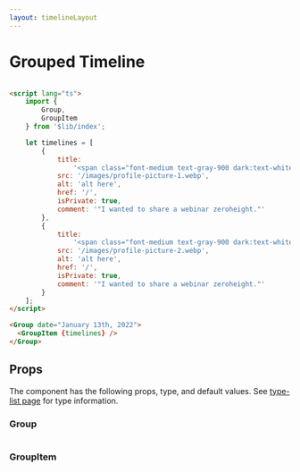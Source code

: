 ```yaml
---
layout: timelineLayout
---
```


<script lang="ts">
	import { Group, GroupItem, Table, TableDefaultRow } from '$lib/index';
	import componentProps1 from '../props/Group.json'
  import componentProps2 from '../props/GroupItem.json'
  export let items1 = componentProps1.props
  export let items2 = componentProps2.props
	let propHeader = ['Name', 'Type', 'Default']
	// console.log(items)
	let divClass='w-full relative overflow-x-auto shadow-md sm:rounded-lg'


	let timelines = [
		{
			title:
				'<span class="font-medium text-gray-900 dark:text-white">Jese Leos</span> likes <span class="font-medium text-gray-900 dark:text-white">Bonnie Green\'s</span> post in <span class="font-medium text-gray-900 dark:text-white"> How to start with Flowbite library</span>',
			src: '/images/profile-picture-1.webp',
			alt: 'alt here',
			href: '/',
			isPrivate: true,
			comment: '"I wanted to share a webinar zeroheight."'
		},
		{
			title:
				'<span class="font-medium text-gray-900 dark:text-white">Bonnie Green</span> react to <span class="font-medium text-gray-900 dark:text-white">Thomas Lean\'s</span> comment',
			src: '/images/profile-picture-2.webp',
			alt: 'alt here',
			href: '/',
			isPrivate: true,
			comment: '"I wanted to share a webinar zeroheight."'
		}
	];
</script>

<h1 class="text-3xl w-full dark:text-white py-8">Grouped Timeline</h1>

<div
  class="container rounded-xl my-4 mx-auto bg-gradient-to-r bg-white dark:bg-gray-900 border border-gray-200 dark:border-gray-700 p-2 sm:p-6"
>
  <Group date="January 13th, 2022">
    <GroupItem {timelines} />
  </Group>
</div>

```html

<script lang="ts">
	import {
		Group,
		GroupItem
	} from '$lib/index';

	let timelines = [
		{
			title:
				'<span class="font-medium text-gray-900 dark:text-white">Jese Leos</span> likes <span class="font-medium text-gray-900 dark:text-white">Bonnie Green\'s</span> post in <span class="font-medium text-gray-900 dark:text-white"> How to start with Flowbite library</span>',
			src: '/images/profile-picture-1.webp',
			alt: 'alt here',
			href: '/',
			isPrivate: true,
			comment: '"I wanted to share a webinar zeroheight."'
		},
		{
			title:
				'<span class="font-medium text-gray-900 dark:text-white">Bonnie Green</span> react to <span class="font-medium text-gray-900 dark:text-white">Thomas Lean\'s</span> comment',
			src: '/images/profile-picture-2.webp',
			alt: 'alt here',
			href: '/',
			isPrivate: true,
			comment: '"I wanted to share a webinar zeroheight."'
		}
	];
</script>

<Group date="January 13th, 2022">
  <GroupItem {timelines} />
</Group>
```

<h2 class="text-2xl w-full dark:text-white py-8">Props</h2>

<p class="dark:text-white py-4 text-lg">The component has the following props, type, and default values. See <a href="/type-list" class="text-blue-600 hover:underline dark:text-blue-500">type-list page</a> for type information.</p>

<h3 class="text-xl w-full dark:text-white py-8">Group</h3>

<Table header={propHeader} {divClass} >
  <TableDefaultRow items={items1} rowState='hover' />
</Table>

<h3 class="text-xl w-full dark:text-white py-8">GroupItem</h3>

<Table header={propHeader} {divClass} >
  <TableDefaultRow items={items2} rowState='hover' />
</Table>